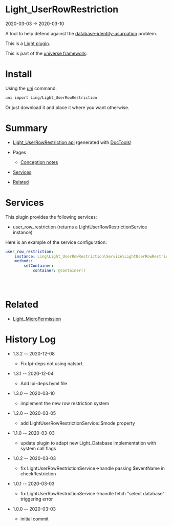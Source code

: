 Light_UserRowRestriction
===========
2020-03-03 -> 2020-03-10



A tool to help defend against the [database-identity-usurpation](https://github.com/lingtalfi/TheBar/blob/master/discussions/database-identity-usurpation.md) problem.

This is a [Light plugin](https://github.com/lingtalfi/Light/blob/master/doc/pages/plugin.md).

This is part of the [universe framework](https://github.com/karayabin/universe-snapshot).


Install
==========
Using the [uni](https://github.com/lingtalfi/universe-naive-importer) command.
```bash
uni import Ling/Light_UserRowRestriction
```

Or just download it and place it where you want otherwise.






Summary
===========
- [Light_UserRowRestriction api](https://github.com/lingtalfi/Light_UserRowRestriction/blob/master/doc/api/Ling/Light_UserRowRestriction.md) (generated with [DocTools](https://github.com/lingtalfi/DocTools))
- Pages
    - [Conception notes](https://github.com/lingtalfi/Light_UserRowRestriction/blob/master/doc/pages/conception-notes.md)


- [Services](#services)
- [Related](#related)



Services
=========


This plugin provides the following services:

- user_row_restriction (returns a LightUserRowRestrictionService instance)




Here is an example of the service configuration:

```yaml
user_row_restriction:
    instance: Ling\Light_UserRowRestriction\Service\LightUserRowRestrictionService
    methods:
        setContainer:
            container: @container()





```


Related
===========
- [Light_MicroPermission](https://github.com/lingtalfi/Light_MicroPermission)



History Log
=============

- 1.3.2 -- 2020-12-08

    - Fix lpi-deps not using natsort.

- 1.3.1 -- 2020-12-04

    - Add lpi-deps.byml file

- 1.3.0 -- 2020-03-10

    - implement the new row restriction system 
    
- 1.2.0 -- 2020-03-05

    - add LightUserRowRestrictionService::$mode property 
    
- 1.1.0 -- 2020-03-03

    - update plugin to adapt new Light_Database implementation with system call flags 
    
- 1.0.2 -- 2020-03-03

    - fix LightUserRowRestrictionService->handle passing $eventName in checkRestriction 
    
- 1.0.1 -- 2020-03-03

    - fix LightUserRowRestrictionService->handle fetch "select database" triggering error
    
- 1.0.0 -- 2020-03-03

    - initial commit